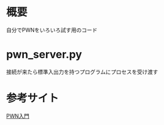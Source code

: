 # 概要

自分でPWNをいろいろ試す用のコード

# pwn_server.py

接続が来たら標準入出力を持つプログラムにプロセスを受け渡す


# 参考サイト

[PWN入門](https://gist.github.com/matsubara0507/72dc50c89200a09f7c61)


